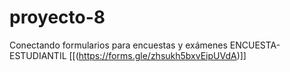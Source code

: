 # proyecto-8
Conectando formularios para encuestas y exámenes
ENCUESTA-ESTUDIANTIL
[[(https://forms.gle/zhsukh5bxvEipUVdA)]]
